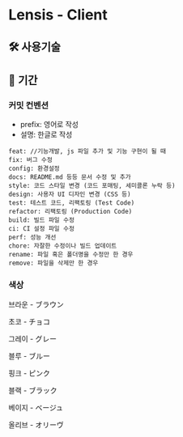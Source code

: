 # Lensis - Client

## 🛠 사용기술

## 📅 기간

### 커밋 컨벤션

- prefix: 영어로 작성
- 설명: 한글로 작성

```
feat: //기능개발, js 파일 추가 및 기능 구현이 될 때
fix: 버그 수정
config: 환경설정
docs: README.md 등등 문서 수정 및 추가
style: 코드 스타일 변경 (코드 포매팅, 세미콜론 누락 등)
design: 사용자 UI 디자인 변경 (CSS 등)
test: 테스트 코드, 리팩토링 (Test Code)
refactor: 리팩토링 (Production Code)
build: 빌드 파일 수정
ci: CI 설정 파일 수정
perf: 성능 개선
chore: 자잘한 수정이나 빌드 업데이트
rename: 파일 혹은 폴더명을 수정만 한 경우
remove: 파일을 삭제만 한 경우
```

### 색상

브라운 - ブラウン

초코 - チョコ

그레이 - グレー

블루 - ブルー

핑크 - ピンク

블랙 - ブラック

베이지 - ベージュ

올리브 - オリーヴ
